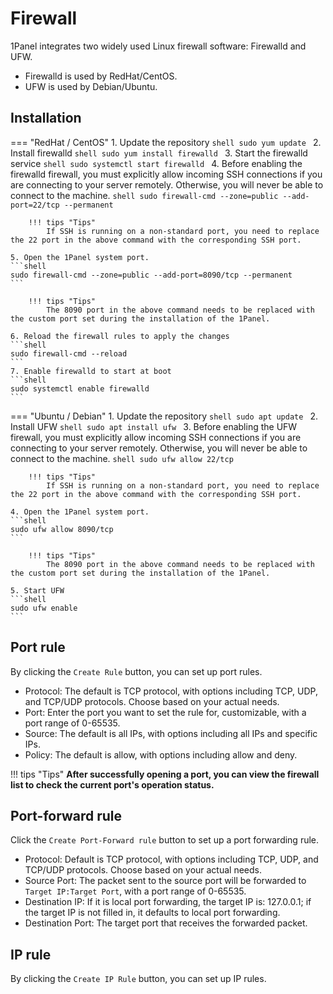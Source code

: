
# Firewall

1Panel integrates two widely used Linux firewall software: Firewalld and UFW.

- Firewalld is used by RedHat/CentOS.
- UFW is used by Debian/Ubuntu.

## Installation

=== "RedHat / CentOS"
    1. Update the repository
    ```shell
    sudo yum update
    ```
    2. Install firewalld
    ```shell
    sudo yum install firewalld
    ```
    3. Start the firewalld service
    ```shell
    sudo systemctl start firewalld
    ```
    4. Before enabling the firewalld firewall, you must explicitly allow incoming SSH connections if you are connecting to your server remotely. Otherwise, you will never be able to connect to the machine.
    ```shell
    sudo firewall-cmd --zone=public --add-port=22/tcp --permanent
    ```

        !!! tips "Tips"
            If SSH is running on a non-standard port, you need to replace the 22 port in the above command with the corresponding SSH port.
    
    5. Open the 1Panel system port.
    ```shell
    sudo firewall-cmd --zone=public --add-port=8090/tcp --permanent
    ```
   
        !!! tips "Tips"
            The 8090 port in the above command needs to be replaced with the custom port set during the installation of the 1Panel.

    6. Reload the firewall rules to apply the changes
    ```shell
    sudo firewall-cmd --reload
    ```
    7. Enable firewalld to start at boot
    ```shell
    sudo systemctl enable firewalld
    ```

=== "Ubuntu / Debian"
    1. Update the repository
    ```shell
    sudo apt update
    ```
    2. Install UFW
    ```shell
    sudo apt install ufw
    ```
    3. Before enabling the UFW firewall, you must explicitly allow incoming SSH connections if you are connecting to your server remotely. Otherwise, you will never be able to connect to the machine.
    ```shell
    sudo ufw allow 22/tcp
    ```

        !!! tips "Tips"
            If SSH is running on a non-standard port, you need to replace the 22 port in the above command with the corresponding SSH port.

    4. Open the 1Panel system port.
    ```shell
    sudo ufw allow 8090/tcp
    ```
   
        !!! tips "Tips"
            The 8090 port in the above command needs to be replaced with the custom port set during the installation of the 1Panel.

    5. Start UFW
    ```shell
    sudo ufw enable
    ```

## Port rule

By clicking the `Create Rule` button, you can set up port rules.

- Protocol: The default is TCP protocol, with options including TCP, UDP, and TCP/UDP protocols. Choose based on your actual needs.
- Port: Enter the port you want to set the rule for, customizable, with a port range of 0-65535.
- Source: The default is all IPs, with options including all IPs and specific IPs.
- Policy: The default is allow, with options including allow and deny.

!!! tips "Tips"
    **After successfully opening a port, you can view the firewall list to check the current port's operation status.**

## Port-forward rule

Click the `Create Port-Forward rule` button to set up a port forwarding rule.

- Protocol: Default is TCP protocol, with options including TCP, UDP, and TCP/UDP protocols. Choose based on your actual needs.
- Source Port: The packet sent to the source port will be forwarded to `Target IP:Target Port`, with a port range of 0-65535.
- Destination IP: If it is local port forwarding, the target IP is: 127.0.0.1; if the target IP is not filled in, it defaults to local port forwarding.
- Destination Port: The target port that receives the forwarded packet.

## IP rule

By clicking the `Create IP Rule` button, you can set up IP rules.
